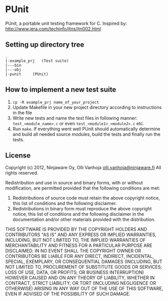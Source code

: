 PUnit
=====

PUnit, a portable unit testing framework for C.
Inspired by: http://www.jera.com/techinfo/jtns/jtn002.html


Setting up directory tree
-------------------------

    .
    |-example_prj	(Test suite)
    |---bin
    |---obj
    |-punit		(PUnit)


How to implement a new test suite
---------------------------------

1. `cp -R example_prj name_of_your_project`
2. Update Makefile in your new project directory according to instructions in
   the file
3. Write new tests and name the test files in following manner:
   `test_<module_name>.c` or even `test_<module1>_<module2>.c` etc.
4. Run `make`. If everything went well PUnit should automatically determine
   and build all needed source modules, build the tests and finally run the
   tests.


License 
-------

Copyright (c) 2012, Ninjaware Oy, Olli Vanhoja <olli.vanhoja@ninjaware.fi>
All rights reserved.

Redistribution and use in source and binary forms, with or without
modification, are permitted provided that the following conditions are met:

1. Redistributions of source code must retain the above copyright notice, this
   list of conditions and the following disclaimer.
2. Redistributions in binary form must reproduce the above copyright notice,
   this list of conditions and the following disclaimer in the documentation
   and/or other materials provided with the distribution.

THIS SOFTWARE IS PROVIDED BY THE COPYRIGHT HOLDERS AND CONTRIBUTORS "AS IS" AND
ANY EXPRESS OR IMPLIED WARRANTIES, INCLUDING, BUT NOT LIMITED TO, THE IMPLIED
WARRANTIES OF MERCHANTABILITY AND FITNESS FOR A PARTICULAR PURPOSE ARE
DISCLAIMED. IN NO EVENT SHALL THE COPYRIGHT OWNER OR CONTRIBUTORS BE LIABLE FOR
ANY DIRECT, INDIRECT, INCIDENTAL, SPECIAL, EXEMPLARY, OR CONSEQUENTIAL DAMAGES
(INCLUDING, BUT NOT LIMITED TO, PROCUREMENT OF SUBSTITUTE GOODS OR SERVICES;
LOSS OF USE, DATA, OR PROFITS; OR BUSINESS INTERRUPTION) HOWEVER CAUSED AND
ON ANY THEORY OF LIABILITY, WHETHER IN CONTRACT, STRICT LIABILITY, OR TORT
(INCLUDING NEGLIGENCE OR OTHERWISE) ARISING IN ANY WAY OUT OF THE USE OF THIS
SOFTWARE, EVEN IF ADVISED OF THE POSSIBILITY OF SUCH DAMAGE.

